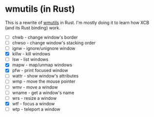 wmutils (in Rust)
=================

This is a rewrite of [wmutils](https://github.com/wmutils/core) in Rust.
I'm mostly doing it to learn how XCB (and its Rust binding) work.

- [ ] chwb - change window's border
- [ ] chwso - change window's stacking order
- [ ] ignw - ignore/unignore window
- [x] killw - kill windows
- [ ] lsw - list windows
- [x] mapw - map/unmap windows
- [x] pfw - print focused window
- [ ] wattr - show window's attributes
- [ ] wmp - move the mouse pointer
- [ ] wmv - move a window
- [ ] wname - get a window's name
- [ ] wrs - resize a window
- [x] wtf - focus a window
- [ ] wtp - teleport a window
